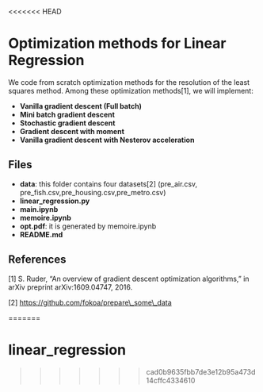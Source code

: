 <<<<<<< HEAD
# Optimization methods for Linear Regression

We code from scratch optimization methods for the resolution
of the least squares method. Among these optimization methods[1],
we will implement:

* **Vanilla gradient descent (Full batch)**
* **Mini batch gradient descent**
* **Stochastic gradient descent**
* **Gradient descent with moment**
* **Vanilla gradient descent with Nesterov acceleration** 

## Files

* **data**: this folder contains four datasets\[2\] (pre_air.csv,
			pre_fish.csv,pre_housing.csv,pre_metro.csv)
* **linear_regression.py**
* **main.ipynb**
* **memoire.ipynb**
* **opt.pdf**: it is generated by memoire.ipynb
* **README.md**


## References
[1] S. Ruder, “An overview of gradient descent optimization algorithms,” in arXiv preprint arXiv:1609.04747, 2016.

[2] https://github.com/fokoa/prepare\_some\_data

=======
# linear_regression
>>>>>>> cad0b9635fbb7de3e12b95a473d14cffc4334610
